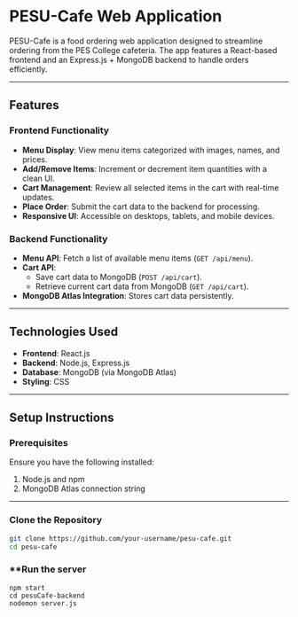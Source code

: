 # PESU-Cafe Web Application  

PESU-Cafe is a food ordering web application designed to streamline ordering from the PES College cafeteria. The app features a React-based frontend and an Express.js + MongoDB backend to handle orders efficiently.  

---

## **Features**  

### **Frontend Functionality**
- **Menu Display**: View menu items categorized with images, names, and prices.  
- **Add/Remove Items**: Increment or decrement item quantities with a clean UI.  
- **Cart Management**: Review all selected items in the cart with real-time updates.  
- **Place Order**: Submit the cart data to the backend for processing.  
- **Responsive UI**: Accessible on desktops, tablets, and mobile devices.

### **Backend Functionality**
- **Menu API**: Fetch a list of available menu items (`GET /api/menu`).  
- **Cart API**: 
  - Save cart data to MongoDB (`POST /api/cart`).  
  - Retrieve current cart data from MongoDB (`GET /api/cart`).  
- **MongoDB Atlas Integration**: Stores cart data persistently.  

---

## **Technologies Used**  
- **Frontend**: React.js  
- **Backend**: Node.js, Express.js  
- **Database**: MongoDB (via MongoDB Atlas)  
- **Styling**: CSS  

---

## **Setup Instructions**  

### **Prerequisites**
Ensure you have the following installed:  
1. Node.js and npm  
2. MongoDB Atlas connection string  

---

### **Clone the Repository**
```bash
git clone https://github.com/your-username/pesu-cafe.git
cd pesu-cafe
```

### **Run the server
```terminal
npm start
cd pesuCafe-backend
nodemon server.js
```
